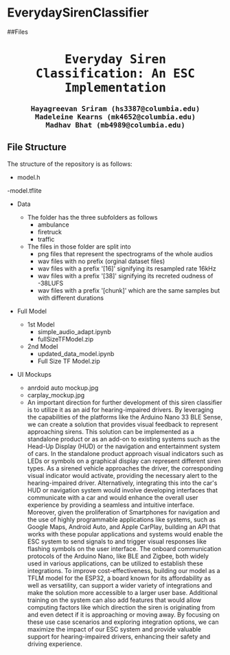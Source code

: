 # EverydaySirenClassifier


##Files

<div align="center">

<samp>

<h1>Everyday Siren Classification: An ESC Implementation</h1>

<h3> Hayagreevan Sriram  (hs3387@columbia.edu) <br> Madeleine Kearns (mk4652@columbia.edu) <br> Madhav Bhat (mb4989@columbia.edu)</h3>
</samp>   

</div>     


## File Structure
<!---------------------------------------------------------------------------------------------------------------->
The structure of the repository is as follows: 


- model.h

-model.tflite

- Data
	- The folder has the three subfolders as follows
		- ambulance
		- firetruck
		- traffic
	- The files in those folder are split into
		- png files that represent the spectrograms of the whole audios
		- wav files with no prefix (orginal dataset files)
		- wav files with a prefix '[16]' signifying its resampled rate 16kHz
		- wav files with a prefix '[38]' signifying its recreted oudness of -38LUFS
		- wav files with a prefix '[chunk]' which are the same samples but with different durations
- Full Model
	- 1st Model
		- simple_audio_adapt.ipynb
		- fullSizeTFModel.zip
	- 2nd Model
		- updated_data_model.ipynb
		- Full Size TF Model.zip
		
- UI Mockups
	- anrdoid auto mockup.jpg
	- carplay_mockup.jpg
	- An important direction for further development of this siren classifier is to utilize it as an aid for hearing-impaired drivers. By leveraging the capabilities of the platforms like the Arduino Nano 33 BLE Sense, we can create a solution that provides visual feedback to represent approaching sirens. This solution can be implemented as a standalone product or as an add-on to existing systems such as the Head-Up Display (HUD) or the navigation and entertainment system of cars. In the standalone product approach visual indicators such as LEDs or symbols on a graphical display can represent different siren types. As a sirened vehicle approaches the driver, the corresponding visual indicator would activate, providing the necessary alert to the hearing-impaired driver. Alternatively, integrating this into the car's HUD or navigation system would involve developing interfaces that communicate with a car and would enhance the overall user experience by providing a seamless and intuitive interface. Moreover, given the proliferation of Smartphones for navigation and the use of highly programmable applications like systems, such as Google Maps, Android Auto, and Apple CarPlay, building an API that works with these popular applications and systems would enable the ESC system to send signals to and trigger visual responses like flashing symbols on the user interface. The onboard communication protocols of the Arduino Nano, like BLE and Zigbee, both widely used in various applications, can be utilized to establish these integrations. To improve cost-effectiveness, building our model as a TFLM model for the ESP32, a board known for its affordability as well as versatility, can support a wider variety of integrations and make the solution more accessible to a larger user base. Additional training on the system can also add features that would allow computing factors like which direction the siren is originating from and even detect if it is approaching or moving away. By focusing on these use case scenarios and exploring integration options, we can maximize the impact of our ESC system and provide valuable support for hearing-impaired drivers, enhancing their safety and driving experience.

		
	